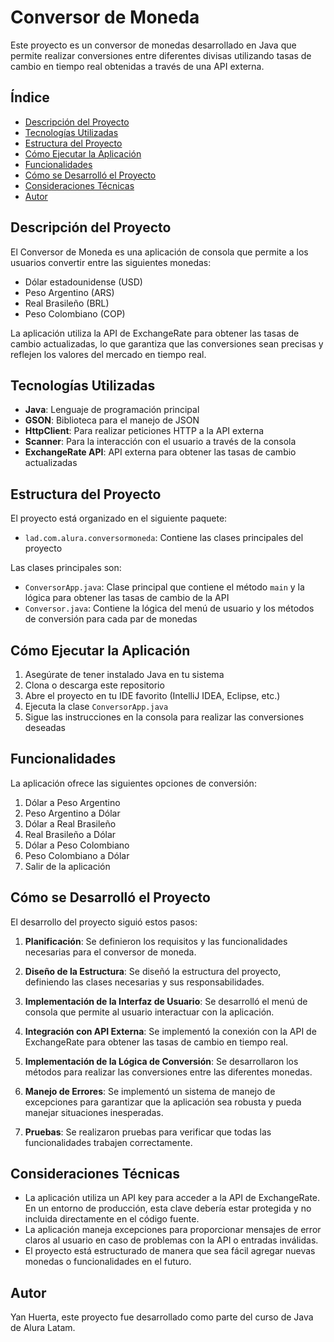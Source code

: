 # Conversor de Moneda

Este proyecto es un conversor de monedas desarrollado en Java que permite realizar conversiones entre diferentes divisas utilizando tasas de cambio en tiempo real obtenidas a través de una API externa.

## Índice
- [Descripción del Proyecto](#descripción-del-proyecto)
- [Tecnologías Utilizadas](#tecnologías-utilizadas)
- [Estructura del Proyecto](#estructura-del-proyecto)
- [Cómo Ejecutar la Aplicación](#cómo-ejecutar-la-aplicación)
- [Funcionalidades](#funcionalidades)
- [Cómo se Desarrolló el Proyecto](#cómo-se-desarrolló-el-proyecto)
- [Consideraciones Técnicas](#consideraciones-técnicas)
- [Autor](#autor)

## Descripción del Proyecto

El Conversor de Moneda es una aplicación de consola que permite a los usuarios convertir entre las siguientes monedas:
- Dólar estadounidense (USD)
- Peso Argentino (ARS)
- Real Brasileño (BRL)
- Peso Colombiano (COP)

La aplicación utiliza la API de ExchangeRate para obtener las tasas de cambio actualizadas, lo que garantiza que las conversiones sean precisas y reflejen los valores del mercado en tiempo real.

## Tecnologías Utilizadas

- **Java**: Lenguaje de programación principal
- **GSON**: Biblioteca para el manejo de JSON
- **HttpClient**: Para realizar peticiones HTTP a la API externa
- **Scanner**: Para la interacción con el usuario a través de la consola
- **ExchangeRate API**: API externa para obtener las tasas de cambio actualizadas

## Estructura del Proyecto

El proyecto está organizado en el siguiente paquete:
- `lad.com.alura.conversormoneda`: Contiene las clases principales del proyecto

Las clases principales son:
- `ConversorApp.java`: Clase principal que contiene el método `main` y la lógica para obtener las tasas de cambio de la API
- `Conversor.java`: Contiene la lógica del menú de usuario y los métodos de conversión para cada par de monedas

## Cómo Ejecutar la Aplicación

1. Asegúrate de tener instalado Java en tu sistema
2. Clona o descarga este repositorio
3. Abre el proyecto en tu IDE favorito (IntelliJ IDEA, Eclipse, etc.)
4. Ejecuta la clase `ConversorApp.java`
5. Sigue las instrucciones en la consola para realizar las conversiones deseadas

## Funcionalidades

La aplicación ofrece las siguientes opciones de conversión:
1. Dólar a Peso Argentino
2. Peso Argentino a Dólar
3. Dólar a Real Brasileño
4. Real Brasileño a Dólar
5. Dólar a Peso Colombiano
6. Peso Colombiano a Dólar
7. Salir de la aplicación

## Cómo se Desarrolló el Proyecto

El desarrollo del proyecto siguió estos pasos:

1. **Planificación**: Se definieron los requisitos y las funcionalidades necesarias para el conversor de moneda.

2. **Diseño de la Estructura**: Se diseñó la estructura del proyecto, definiendo las clases necesarias y sus responsabilidades.

3. **Implementación de la Interfaz de Usuario**: Se desarrolló el menú de consola que permite al usuario interactuar con la aplicación.

4. **Integración con API Externa**: Se implementó la conexión con la API de ExchangeRate para obtener las tasas de cambio en tiempo real.

5. **Implementación de la Lógica de Conversión**: Se desarrollaron los métodos para realizar las conversiones entre las diferentes monedas.

6. **Manejo de Errores**: Se implementó un sistema de manejo de excepciones para garantizar que la aplicación sea robusta y pueda manejar situaciones inesperadas.

7. **Pruebas**: Se realizaron pruebas para verificar que todas las funcionalidades trabajen correctamente.

## Consideraciones Técnicas

- La aplicación utiliza un API key para acceder a la API de ExchangeRate. En un entorno de producción, esta clave debería estar protegida y no incluida directamente en el código fuente.
- La aplicación maneja excepciones para proporcionar mensajes de error claros al usuario en caso de problemas con la API o entradas inválidas.
- El proyecto está estructurado de manera que sea fácil agregar nuevas monedas o funcionalidades en el futuro.

## Autor

Yan Huerta, este proyecto fue desarrollado como parte del curso de Java de Alura Latam.

